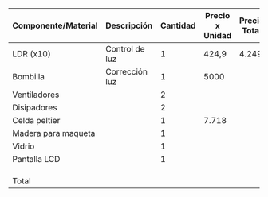 
| Componente/Material | Descripción    | Cantidad | Precio x Unidad | Precio Total |
| ------------------- | -------------- | -------- | --------------- | ------------ |
| LDR (x10)           | Control de luz | 1        | 424,9           | 4.249        |
| Bombilla            | Corrección luz | 1        | 5000            |              |
| Ventiladores        |                | 2        |                 |              |
| Disipadores         |                | 2        |                 |              |
| Celda peltier       |                | 1        | 7.718           |              |
| Madera para maqueta |                | 1        |                 |              |
| Vidrio              |                | 1        |                 |              |
| Pantalla LCD        |                | 1        |                 |              |
|                     |                |          |                 |              |
|                     |                |          |                 |              |
|                     |                |          |                 |              |
| Total               |                |          |                 |              |
